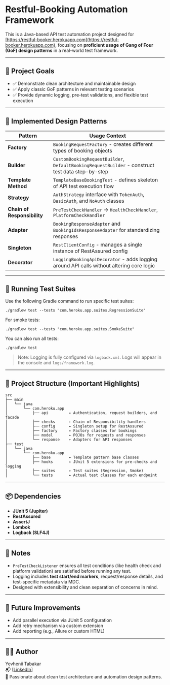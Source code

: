 # Restful-Booking Automation Framework

This is a Java-based API test automation project designed for [https://restful-booker.herokuapp.com](https://restful-booker.herokuapp.com), focusing on **proficient usage of Gang of Four (GoF) design patterns** in a real-world test framework.

---

## 🎯 Project Goals

- ✅ Demonstrate clean architecture and maintainable design
- ✅ Apply classic GoF patterns in relevant testing scenarios
- ✅ Provide dynamic logging, pre-test validations, and flexible test execution

---
## 🧠 Implemented Design Patterns

| Pattern                 | Usage Context                                                                 |
|-------------------------|-------------------------------------------------------------------------------|
| **Factory**             | `BookingRequestFactory` - creates different types of booking objects         |
| **Builder**             | `CustomBookingRequestBuilder`, `DefaultBookingRequestBuilder` - construct test data step-by-step |
| **Template Method**     | `TemplateBaseBookingTest` - defines skeleton of API test execution flow      |
| **Strategy**            | `AuthStrategy` interface with `TokenAuth`, `BasicAuth`, and `NoAuth` classes |
| **Chain of Responsibility** | `PreTestCheckHandler` → `HealthCheckHandler`, `PlatformCheckHandler`         |
| **Adapter**             | `BookingResponseAdapter` and `BookingIdsResponseAdapter` for standardizing responses |
| **Singleton**           | `RestClientConfig` - manages a single instance of RestAssured config         |
| **Decorator**           | `LoggingBookingApiDecorator` - adds logging around API calls without altering core logic |

---

## 🚀 Running Test Suites

Use the following Gradle command to run specific test suites:

```
./gradlew test --tests "com.heroku.app.suites.RegressionSuite"
```

For smoke tests:
```
./gradlew test --tests "com.heroku.app.suites.SmokeSuite"
```

You can also run all tests:
```
./gradlew test
```

> Note: Logging is fully configured via `logback.xml`. Logs will appear in the console and `logs/framework.log`.

---

## 📁 Project Structure (Important Highlights)
```
src
├── main
│   └── java
│       └── com.heroku.app
│           ├── api         ← Authentication, request builders, and facade
│           ├── checks      ← Chain of Responsibility handlers
│           ├── config      ← Singleton setup for RestAssured
│           ├── factory     ← Factory classes for bookings
│           ├── model       ← POJOs for requests and responses
│           └── response    ← Adapters for API responses
├── test
│   └── java
│       └── com.heroku.app
│           ├── base        ← Template pattern base classes
│           ├── hooks       ← JUnit 5 extensions for pre-checks and logging
│           ├── suites      ← Test suites (Regression, Smoke)
│           └── tests       ← Actual test classes for each endpoint
```

---

## 📦 Dependencies

- **JUnit 5 (Jupiter)**
- **RestAssured**
- **AssertJ**
- **Lombok**
- **Logback (SLF4J)**

---

## 📝 Notes

- `PreTestCheckListener` ensures all test conditions (like health check and platform validation) are satisfied before running any test.
- Logging includes **test start/end markers**, request/response details, and test-specific metadata via MDC.
- Designed with extensibility and clean separation of concerns in mind.

---

## 📌 Future Improvements

- Add parallel execution via JUnit 5 configuration  
- Add retry mechanism via custom extension  
- Add reporting (e.g., Allure or custom HTML)

---
## 👨‍💻 Author
Yevhenii Tabakar  
📬 [[LinkedIn](www.linkedin.com/in/yevhenii-tabakar-485329204)]  
🧪 Passionate about clean test architecture and automation design patterns.

